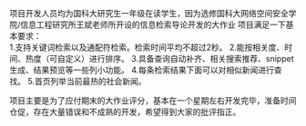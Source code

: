 项目开发人员均为国科大研究生一年级在读学生，因为选修国科大网络空间安全学院/信息工程研究所王斌老师所开设的信息检索导论开发的大作业
项目满足一下基本要求：<br >
1.支持关键词检索以及通配符检索。检索时间平均不超过2秒。
2.能按相关度、时间、热度（可自定义）进行排序。
3.具备查询自动补齐、相关搜索推荐、snippet生成、结果预览等一些列小功能。
4.每条检索结果下面可以对相似新闻进行查找。
5.首页列举当前最热的社会新闻。

项目主要是为了应付期末的大作业评分，基本在一个星期左右开发完毕，准备时间仓促，存在大量错误和不成熟的开发，希望得到大家的批评指正。
